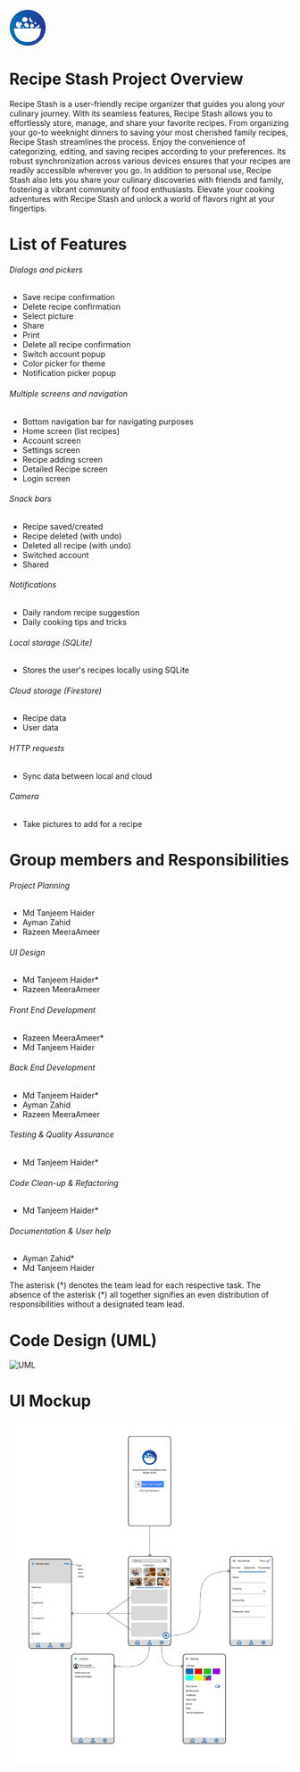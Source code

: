 ![Logo](../Images/Icon.png)

# Recipe Stash Project Overview

Recipe Stash is a user-friendly recipe organizer that guides you along your culinary journey. With its seamless features, Recipe Stash allows you to effortlessly store, manage, and share your favorite recipes. From organizing your go-to weeknight dinners to saving your most cherished family recipes, Recipe Stash streamlines the process. Enjoy the convenience of categorizing, editing, and saving recipes according to your preferences. Its robust synchronization across various devices ensures that your recipes are readily accessible wherever you go. In addition to personal use, Recipe Stash also lets you share your culinary discoveries with friends and family, fostering a vibrant community of food enthusiasts. Elevate your cooking adventures with Recipe Stash and unlock a world of flavors right at your fingertips.

# List of Features

###### Dialogs and pickers

- Save recipe confirmation
- Delete recipe confirmation
- Select picture
- Share
- Print
- Delete all recipe confirmation
- Switch account popup
- Color picker for theme
- Notification picker popup

###### Multiple screens and navigation

- Bottom navigation bar for navigating purposes
- Home screen (list recipes)
- Account screen
- Settings screen
- Recipe adding screen
- Detailed Recipe screen
- Login screen

###### Snack bars

- Recipe saved/created
- Recipe deleted (with undo)
- Deleted all recipe (with undo)
- Switched account
- Shared

###### Notifications

- Daily random recipe suggestion
- Daily cooking tips and tricks

###### Local storage (SQLite)

- Stores the user's recipes locally using SQLite

###### Cloud storage (Firestore)

- Recipe data
- User data

###### HTTP requests

- Sync data between local and cloud

###### Camera

- Take pictures to add for a recipe

# Group members and Responsibilities

###### Project Planning

- Md Tanjeem Haider
- Ayman Zahid
- Razeen MeeraAmeer

###### UI Design

- Md Tanjeem Haider*
- Razeen MeeraAmeer

###### Front End Development

- Razeen MeeraAmeer*
- Md Tanjeem Haider

###### Back End Development

- Md Tanjeem Haider*
- Ayman Zahid
- Razeen MeeraAmeer

###### Testing & Quality Assurance

- Md Tanjeem Haider*

###### Code Clean-up & Refactoring

- Md Tanjeem Haider*

###### Documentation & User help

- Ayman Zahid*
- Md Tanjeem Haider

The asterisk (\*) denotes the team lead for each respective task. The absence of the asterisk (\*) all together signifies an even distribution of responsibilities without a designated team lead.

# Code Design (UML)

![UML](Design_UML.png)

# UI Mockup

![UI Mockup](UI_Mockup.png)
